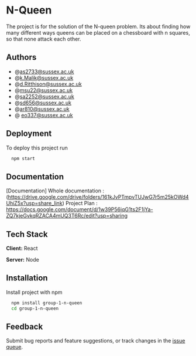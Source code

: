
# N-Queen   

The project is for the solution of the N-queen problem. 
Its about finding how many different ways queens can be placed on a chessboard with n squares, so that none attack each other.



## Authors

- @as2733@sussex.ac.uk
- @k.Malik@sussex.ac.uk 
- @d.Ritthison@sussex.ac.uk
- @msu22@sussex.ac.uk
- @sa2252@sussex.ac.uk
- @sd656@sussex.ac.uk
- @ar810@sussex.ac.uk
- @ eo337@sussex.ac.uk



## Deployment

To deploy this project run

```bash
  npm start
```


## Documentation

[Documentation]
Whole documentation : (https://drive.google.com/drive/folders/161kJvPTmpvTUJwG7r5m25kOWd4UhiZ5x?usp=share_link)
Project Plan : https://docs.google.com/document/d/1w39P56iqG1ts2F1jYa-ZQ7kjeGvkqRZACA4mUQ3T6Rc/edit?usp=sharing


## Tech Stack

**Client:** React

**Server:** Node


## Installation

Install project with npm

```bash
  npm install group-1-n-queen
  cd group-1-n-queen
```
    
## Feedback

Submit bug reports and feature suggestions, or track changes in the
[issue queue](https://www.outlook.com//as2733@sussex.ac.uk).

